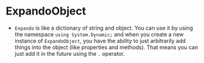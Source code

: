 # ExpandoObject

* `Expando` is like a dictionary of string and object. You can use it by using the namespace `using System.Dynamic;` and when you create a new instance of `ExpandoObject`, you have the ability to just arbitrarily add things into the object (like properties and methods). That means you can just add it in the future using the `.` operator.